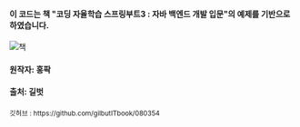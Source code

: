 #### 이 코드는 책 "코딩 자율학습 스프링부트3 : 자바 백엔드 개발 입문"의 예제를 기반으로 하였습니다.
![책](/images/codingimg1.png)

#### 원작자: 홍팍
#### 출처: 길벗
<sub>
깃허브 : https://github.com/gilbutITbook/080354 
</sub>


